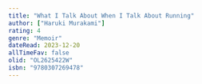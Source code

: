 ```yaml
---
title: "What I Talk About When I Talk About Running"
author: ["Haruki Murakami"]
rating: 4
genre: "Memoir"
dateRead: 2023-12-20
allTimeFav: false
olid: "OL2625422W"
isbn: "9780307269478"
---
```

